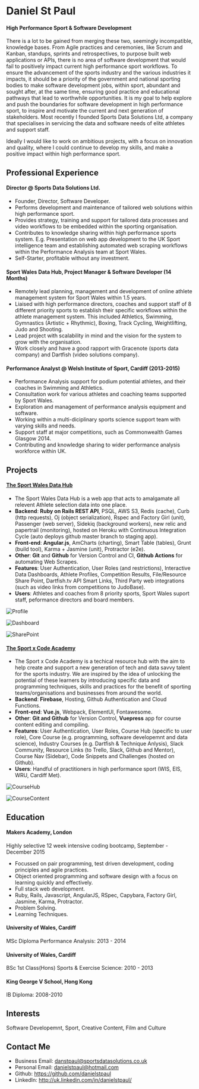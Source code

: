 Daniel St Paul
================

#### High Performance Sport & Software Development
There is a lot to be gained from merging these two, seemingly incompatible, knowledge bases. From Agile practices and ceremonies, like Scrum and Kanban, standups, sprints and retrospectives, to purpose built web applications or APIs, there is no area of software development that would fail to positively impact current high performance sport workflows. To ensure the advancement of the sports industry and the various industries it impacts, it should be a priority of the government and national sporting bodies to make software development jobs, within sport, abundant and sought after, at the same time, ensuring good practice and educational pathways that lead to worthwhile opportunities. It is my goal to help explore and push the boundaries for software development in high performance sport, to inspire and motivate the current and next generation of stakeholders. Most recently I founded Sports Data Solutions Ltd, a company that specialises in servicing the data and software needs of elite athletes and support staff. 

Ideally I would like to work on ambitious projects, with a focus on innovation and quality, where I could continue to develop my skills, and make a positive impact within high performance sport.

Professional Experience
---------------------------------
#### Director @ Sports Data Solutions Ltd.
- Founder, Director, Software Developer.
- Performs development and maintenance of tailored web solutions within high performance sport.
- Provides strategy, training and support for tailored data processes and video workflows to be embedded within the sporting organisation.
- Contributes to knowledge sharing within high performance sports system. E.g. Presentation on web app development to the UK Sport intelligence team and establishing automated web scraping workflows within the Performance Analysis team at Sport Wales.
- Self-Starter, profitable without any investment.

#### Sport Wales Data Hub, Project Manager & Software Developer (14 Months)
- Remotely lead planning, management and development of online athlete management system for Sport Wales within 1.5 years.
- Liaised with high performance directors, coaches and support staff of 8 different priority sports to establish their specific workflows within the athlete management system. This included Athletics, Swimming, Gymnastics (Artistic + Rhythmic), Boxing, Track Cycling, Weightlifting, Judo and Shooting.
- Lead project with scalability in mind and the vision for the system to grow with the organisation. 
- Work closely and have a good rapport with Gracenote (sports data company) and Dartfish (video solutions company).

#### Performance Analyst @ Welsh Institute of Sport, Cardiff (2013-2015)
- Performance Analysis support for podium potential athletes, and their coaches in Swimming and Athletics.
- Consultation work for various athletes and coaching teams supported by Sport Wales.
- Exploration and management of performance analysis equipment and software.
- Working within a multi-diciplinary sports science support team with varying skills and needs.
- Support staff at major competitions, such as Commonwealth Games Glasgow 2014.
- Contributing and knowledge sharing to wider performance analysis workforce within UK.

Projects
---------------------------------
#### [The Sport Wales Data Hub](https://www.swdatahub.co.uk/#/)
- The Sport Wales Data Hub is a web app that acts to amalgamate all relevent Athlete selection data into one place.
- **Backend**: **Ruby on Rails REST API**, PSQL, AWS S3, Redis (cache), Curb (http requests), Oj (object serialization), Rspec and Factory Girl (unit), Passenger (web server), Sidekiq (background workers), new relic and papertrail (monitoring), hosted on Heroku with Continuous Integration Cycle (auto deploys github master branch to staging app).
- **Front-end**: **Angular.js**, AmCharts (charting), Smart Table (tables), Grunt (build tool), Karma + Jasmine (unit), Protractor (e2e).
- **Other**: **Git** and **Github** for Version Control and CI, **Github Actions** for automating Web Scrapes.
- **Features**: User Authentication, User Roles (and restrictions), Interactive Data Dashboards, Athlete Profiles, Competition Results, File/Resource Share Point, Dartfish.tv API Smart Links, Third Party web integrations (such as video links from competitions to JudoBase). 
- **Users**: Athletes and coaches from 8 priority sports, Sport Wales suport staff, peformance directors and board members.

![Profile]()

![Dashboard]()

![SharePoint]()

#### [The Sport x Code Academy](https://sportsdatasolutions.academy/)
- The Sport x Code Academy is a techical resource hub with the aim to help create and support a new generation of tech and data savvy talent for the sports industry. We are inspired by the idea of unlocking the potential of these learners by introducing specific data and programming techniques, skills and practices for the benefit of sporting teams/organisations and businesses from around the world.
- **Backend**: **Firebase**, Hosting, Github Authentication and Cloud Functions.
- **Front-end**: **Vue.js**, Webpack, ElementUI, Fontawesome.
- **Other**: **Git and Github** for Version Control, **Vuepress** app for course content editing and compiling.
- **Features**: User Authentication, User Roles, Course Hub (specific to user role), Core Course (e.g. programming, software developemnt and data science), Industry Courses (e.g. Dartfish & Technique Anlysis), Slack Community, Resource Links (to Trello, Slack, Github and Mentor), Course Nav (Sidebar), Code Snippets and Challenges (hosted on Github). 
- **Users**: Handful of practitioners in high performance sport (WIS, EIS, WRU, Cardiff Met).

![CourseHub]()

![CourseContent]()

Education
---------
#### Makers Academy, London
Highly selective 12 week intensive coding bootcamp, September - December 2015
- Focussed on pair programming, test driven development, coding principles and agile practices.
- Object oriented programming and software design with a focus on learning quickly and effectively.
- Full stack web development.
- Ruby, Rails, Javascript, AngularJS, RSpec, Capybara, Factory Girl, Jasmine, Karma, Protractor.
- Problem Solving.
- Learning Techniques.

#### University of Wales, Cardiff
MSc Diploma Performance Analysis: 2013 - 2014

#### University of Wales, Cardiff
BSc 1st Class(Hons) Sports & Exercise Science: 2010 - 2013

#### King George V School, Hong Kong
IB Diploma: 2008-2010

Interests
---------
Software Developemnt, Sport, Creative Content, Film and Culture

Contact Me
-------------
- Business Email: danstpaul@sportsdatasolutions.co.uk
- Personal Email: danielstpaul@hotmail.com
- Github: https://github.com/danielstpaul
- LinkedIn: http://uk.linkedin.com/in/danielstpaul/
